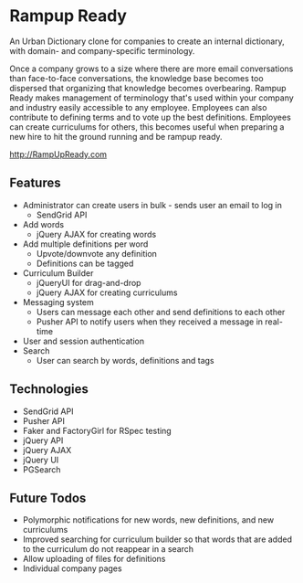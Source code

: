 # Rampup Ready
An Urban Dictionary clone for companies to create an internal dictionary, with domain- and company-specific terminology.

Once a company grows to a size where there are more email conversations than face-to-face conversations, the knowledge base becomes too dispersed that organizing that knowledge becomes overbearing.  Rampup Ready makes management of terminology that's used within your company and industry easily accessible to any employee.  Employees can also contribute to defining terms and to vote up the best definitions.  Employees can create curriculums for others, this becomes useful when preparing a new hire to hit the ground running and be rampup ready.

http://RampUpReady.com

## Features
* Administrator can create users in bulk - sends user an email to log in
	* SendGrid API
* Add words
	* jQuery AJAX for creating words
* Add multiple definitions per word
	* Upvote/downvote any definition
	* Definitions can be tagged
* Curriculum Builder
	* jQueryUI for drag-and-drop
	* jQuery AJAX for creating curriculums
* Messaging system
	* Users can message each other and send definitions to each other
	* Pusher API to notify users when they received a message in real-time
* User and session authentication
* Search
	* User can search by words, definitions and tags
	
## Technologies
* SendGrid API
* Pusher API
* Faker and FactoryGirl for RSpec testing
* jQuery API
* jQuery AJAX
* jQuery UI
* PGSearch

## Future Todos
* Polymorphic notifications for new words, new definitions, and new curriculums
* Improved searching for curriculum builder so that words that are added to the curriculum do not reappear in a search
* Allow uploading of files for definitions
* Individual company pages
